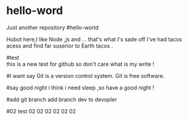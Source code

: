 # hello-word
Just another repository
#hello-world

Hubot  here,I  like Node ,js and ... that's  what I's sade off 
I've had tacos acess and find far suserior to Earth tacos .

#test  
this is a new test for github
so don't care what  is my write !

#I want say 
Git is a version control system.
Git is free software.

#say good night 
i think i need sleep ,so have a  good night !

#add git branch 
add branch dev to devopler

#02 test
02 02 02 02 02 02 
